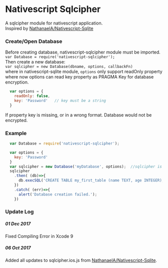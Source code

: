# Nativescript Sqlcipher  

A sqlcipher module for nativescript application.   
Inspired by [NathanaelA/Nativescript-Sqlite](https://github.com/NathanaelA/nativescript-sqlite)

### Create/Open Database
Before creating database, nativescript-sqlcipher module must be imported.  
```var Database = require('nativescript-sqlcipher');```  
Then create a new database:  
```var sqlcipher = new Database(dbname, options, callbackFn)```  
where in nativescript-sqlite module, ```options``` only support readOnly property where now options can read key property as PRAGMA Key for database encryption.
```javascript
  var options = {
    readOnly: false,
    key: 'Password'   // key must be a string
  }
```  
If property key is missing, or in a wrong format. Database would not be encrypted.

### Example
```javascript
  var Database = require('nativescript-sqlcipher');

  var options = {
    key: 'Password'
  }
  var sqlcipher = new Database('myDatabase', options);  //sqlcipher is a Promise type
  sqlcipher
    .then( (db)=>{
      db.execSQL('CREATE TABLE my_first_table (name TEXT, age INTEGER);');
    }) 
    .catch( (err)=>{
      alert('Database creation failed.');
    })
```

### Update Log
##### 01 Dec 2017
Fixed Compiling Error in Xcode 9
##### 06 Oct 2017
Added all updates to sqlcipher.ios.js from [NathanaelA/Nativescript-Sqlite](https://github.com/NathanaelA/nativescript-sqlite/blob/master/sqlite.ios.js).  